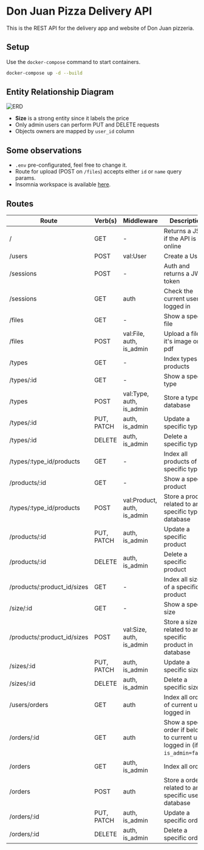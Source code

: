 # Don Juan Pizza Delivery API

This is the REST API for the delivery app and website of Don Juan pizzeria.

## Setup

Use the `docker-compose` command to start containers.

```bash
docker-compose up -d --build
```

## Entity Relationship Diagram

![ERD](https://i.imgur.com/UUiLPtB.jpg)

- **Size** is a strong entity since it labels the price
- Only admin users can perform PUT and DELETE requests
- Objects owners are mapped by `user_id` column

## Some observations

- `.env` pre-configurated, feel free to change it.
- Route for upload (POST on `/files`) accepts either `id` or `name` query params.
- Insomnia workspace is available [here](https://gist.githubusercontent.com/renanmav/d6612d258e9fa1a0d9a4568af5a92da3/raw/f9a947f3058b45b30abfcefcdb44db2b7a8b0b1e/insomnia-backend-pizza.json).

## Routes

| Route | Verb(s) | Middleware | Description |
| ------------- | ------------- | ------------- | ------------- |
| / | GET | - | Returns a JSON if the API is online |
| /users | POST | val:User | Create a User |
| /sessions | POST | - | Auth and returns a JWT token |
| /sessions | GET | auth | Check the current user logged in |
| /files | GET | - | Show a specific file |
| /files | POST | val:File, auth, is_admin | Upload a file if it's image or pdf |
| /types | GET | - | Index types of products |
| /types/:id | GET | - | Show a specific type |
| /types | POST | val:Type, auth, is_admin | Store a type in database |
| /types/:id | PUT, PATCH | auth, is_admin | Update a specific type |
| /types/:id | DELETE | auth, is_admin | Delete a specific type |
| /types/:type_id/products | GET | - | Index all products of a specific type |
| /products/:id | GET | - | Show a specific product |
| /types/:type_id/products | POST | val:Product, auth, is_admin | Store a product related to an specific type in database |
| /products/:id | PUT, PATCH | auth, is_admin | Update a specific product |
| /products/:id | DELETE | auth, is_admin | Delete a specific product |
| /products/:product_id/sizes | GET | - | Index all sizes of a specific product |
| /size/:id | GET | - | Show a specific size |
| /products/:product_id/sizes | POST | val:Size, auth, is_admin | Store a size related to an specific product in database |
| /sizes/:id | PUT, PATCH | auth, is_admin | Update a specific size |
| /sizes/:id | DELETE | auth, is_admin | Delete a specific size |
| /users/orders | GET | auth | Index all orders of current user logged in |
| /orders/:id | GET | auth | Show a specific order if belongs to current user logged in (if `is_admin=false`) |
| /orders | GET | auth, is_admin | Index all orders |
| /orders | POST | auth | Store a order related to an specific user in database |
| /orders/:id | PUT, PATCH | auth, is_admin | Update a specific order |
| /orders/:id | DELETE | auth, is_admin | Delete a specific order |


